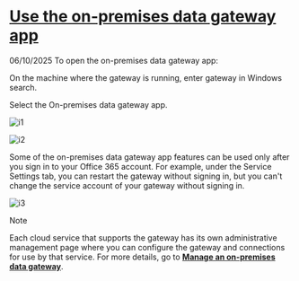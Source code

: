 # **[Use the on-premises data gateway app](https://learn.microsoft.com/en-us/data-integration/gateway/service-gateway-app)**

06/10/2025
To open the on-premises data gateway app:

On the machine where the gateway is running, enter gateway in Windows search.

Select the On-premises data gateway app.

![i1](https://learn.microsoft.com/en-us/data-integration/gateway/media/service-gateway-app/gateway-app-search.png)

![i2](https://learn.microsoft.com/en-us/data-integration/gateway/media/service-gateway-app/opening-dialog.png)

Some of the on-premises data gateway app features can be used only after you sign in to your Office 365 account. For example, under the Service Settings tab, you can restart the gateway without signing in, but you can't change the service account of your gateway without signing in.

![i3](https://learn.microsoft.com/en-us/data-integration/gateway/media/service-gateway-app/sign-on-actions.png)

 Note

Each cloud service that supports the gateway has its own administrative management page where you can configure the gateway and connections for use by that service. For more details, go to **[Manage an on-premises data gateway](https://learn.microsoft.com/en-us/data-integration/gateway/service-gateway-manage)**.
